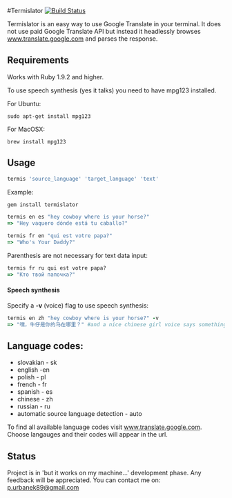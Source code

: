 #Termislator [![Build Status](https://travis-ci.org/pawurb/termislator.png)](https://travis-ci.org/pawurb/termislator)


Termislator is an easy way to use Google Translate in your terminal. It does not use paid Google Translate API but instead it headlessly browses www.translate.google.com and parses the response.

## Requirements

Works with Ruby 1.9.2 and higher.

To use speech synthesis (yes it talks) you need to have mpg123 installed.

For Ubuntu:

    sudo apt-get install mpg123

For MacOSX:

    brew install mpg123

## Usage
```ruby
termis 'source_language' 'target_language' 'text'
```

Example:

```ruby
gem install termislator

termis en es "hey cowboy where is your horse?"
=> "Hey vaquero dónde está tu caballo?"

termis fr en "qui est votre papa?"
=> "Who's Your Daddy?"
```

Parenthesis are not necessary for text data input:
```ruby
termis fr ru qui est votre papa?
=> "Кто твой папочка?"
```
#### Speech synthesis

Specify a **-v** (voice) flag to use speech synthesis:
``` ruby
termis en zh "hey cowboy where is your horse?" -v
=> "嘿，牛仔是你的马在哪里？" #and a nice chinese girl voice says something about a horse
```

## Language codes:
* slovakian - sk
* english -en
* polish - pl
* french - fr
* spanish - es
* chinese - zh
* russian - ru
* automatic source language detection - auto

To find all available language codes visit www.translate.google.com. Choose langauges and their codes will appear in the url.

## Status

Project is in 'but it works on my machine...' development phase. Any feedback will be appreciated. You can contact me on: p.urbanek89@gmail.com










